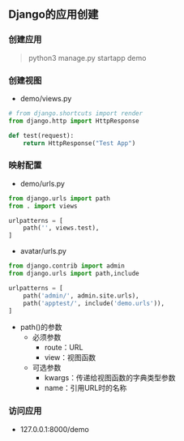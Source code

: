 ## **Django的应用创建**

### 创建应用

> python3 manage.py startapp demo

### 创建视图

- demo/views.py

```python
# from django.shortcuts import render
from django.http import HttpResponse

def test(request):
    return HttpResponse("Test App")
```

### 映射配置

- demo/urls.py

```python
from django.urls import path
from . import views

urlpatterns = [
    path('', views.test),
]
```

- avatar/urls.py

```python
from django.contrib import admin
from django.urls import path,include

urlpatterns = [
    path('admin/', admin.site.urls),
    path('apptest/', include('demo.urls')),
]
```

- path()的参数
  - 必须参数
    - route：URL
    - view：视图函数
  - 可选参数
    - kwargs：传递给视图函数的字典类型参数
    - name：引用URL时的名称

### 访问应用

- 127.0.0.1:8000/demo